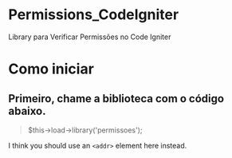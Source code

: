 # Permissions_CodeIgniter
Library para Verificar Permissões no Code Igniter

# Como iniciar
## Primeiro, chame a biblioteca com o código abaixo.
> $this->load->library('permissoes'); 

I think you should use an
`<addr>` element here instead.
